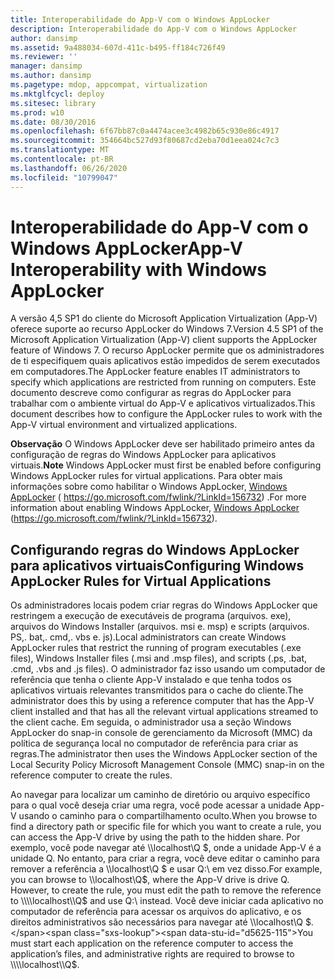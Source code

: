 ```yaml
---
title: Interoperabilidade do App-V com o Windows AppLocker
description: Interoperabilidade do App-V com o Windows AppLocker
author: dansimp
ms.assetid: 9a488034-607d-411c-b495-ff184c726f49
ms.reviewer: ''
manager: dansimp
ms.author: dansimp
ms.pagetype: mdop, appcompat, virtualization
ms.mktglfcycl: deploy
ms.sitesec: library
ms.prod: w10
ms.date: 08/30/2016
ms.openlocfilehash: 6f67bb87c0a4474acee3c4982b65c930e86c4917
ms.sourcegitcommit: 354664bc527d93f80687cd2eba70d1eea024c7c3
ms.translationtype: MT
ms.contentlocale: pt-BR
ms.lasthandoff: 06/26/2020
ms.locfileid: "10799047"
---
```

# <span data-ttu-id="d5625-103">Interoperabilidade do App-V com o Windows AppLocker</span><span class="sxs-lookup"><span data-stu-id="d5625-103">App-V Interoperability with Windows AppLocker</span></span>


<span data-ttu-id="d5625-104">A versão 4,5 SP1 do cliente do Microsoft Application Virtualization (App-V) oferece suporte ao recurso AppLocker do Windows 7.</span><span class="sxs-lookup"><span data-stu-id="d5625-104">Version 4.5 SP1 of the Microsoft Application Virtualization (App-V) client supports the AppLocker feature of Windows 7.</span></span> <span data-ttu-id="d5625-105">O recurso AppLocker permite que os administradores de ti especifiquem quais aplicativos estão impedidos de serem executados em computadores.</span><span class="sxs-lookup"><span data-stu-id="d5625-105">The AppLocker feature enables IT administrators to specify which applications are restricted from running on computers.</span></span> <span data-ttu-id="d5625-106">Este documento descreve como configurar as regras do AppLocker para trabalhar com o ambiente virtual do App-V e aplicativos virtualizados.</span><span class="sxs-lookup"><span data-stu-id="d5625-106">This document describes how to configure the AppLocker rules to work with the App-V virtual environment and virtualized applications.</span></span>

<span data-ttu-id="d5625-107">**Observação**  O Windows AppLocker deve ser habilitado primeiro antes da configuração de regras do Windows AppLocker para aplicativos virtuais.</span><span class="sxs-lookup"><span data-stu-id="d5625-107">**Note** Windows AppLocker must first be enabled before configuring Windows AppLocker rules for virtual applications.</span></span> <span data-ttu-id="d5625-108">Para obter mais informações sobre como habilitar o Windows AppLocker, [Windows AppLocker](https://go.microsoft.com/fwlink/?LinkId=156732) ( https://go.microsoft.com/fwlink/?LinkId=156732) .</span><span class="sxs-lookup"><span data-stu-id="d5625-108">For more information about enabling Windows AppLocker, [Windows AppLocker](https://go.microsoft.com/fwlink/?LinkId=156732) (https://go.microsoft.com/fwlink/?LinkId=156732).</span></span>

 

## <span data-ttu-id="d5625-109">Configurando regras do Windows AppLocker para aplicativos virtuais</span><span class="sxs-lookup"><span data-stu-id="d5625-109">Configuring Windows AppLocker Rules for Virtual Applications</span></span>


<span data-ttu-id="d5625-110">Os administradores locais podem criar regras do Windows AppLocker que restringem a execução de executáveis de programa (arquivos. exe), arquivos do Windows Installer (arquivos. msi e. msp) e scripts (arquivos. PS,. bat,. cmd,. vbs e. js).</span><span class="sxs-lookup"><span data-stu-id="d5625-110">Local administrators can create Windows AppLocker rules that restrict the running of program executables (.exe files), Windows Installer files (.msi and .msp files), and scripts (.ps, .bat, .cmd, .vbs and .js files).</span></span> <span data-ttu-id="d5625-111">O administrador faz isso usando um computador de referência que tenha o cliente App-V instalado e que tenha todos os aplicativos virtuais relevantes transmitidos para o cache do cliente.</span><span class="sxs-lookup"><span data-stu-id="d5625-111">The administrator does this by using a reference computer that has the App-V client installed and that has all the relevant virtual applications streamed to the client cache.</span></span> <span data-ttu-id="d5625-112">Em seguida, o administrador usa a seção Windows AppLocker do snap-in console de gerenciamento da Microsoft (MMC) da política de segurança local no computador de referência para criar as regras.</span><span class="sxs-lookup"><span data-stu-id="d5625-112">The administrator then uses the Windows AppLocker section of the Local Security Policy Microsoft Management Console (MMC) snap-in on the reference computer to create the rules.</span></span>

<span data-ttu-id="d5625-113">Ao navegar para localizar um caminho de diretório ou arquivo específico para o qual você deseja criar uma regra, você pode acessar a unidade App-V usando o caminho para o compartilhamento oculto.</span><span class="sxs-lookup"><span data-stu-id="d5625-113">When you browse to find a directory path or specific file for which you want to create a rule, you can access the App-V drive by using the path to the hidden share.</span></span> <span data-ttu-id="d5625-114">Por exemplo, você pode navegar até \\\\localhost\\Q $, onde a unidade App-V é a unidade Q. No entanto, para criar a regra, você deve editar o caminho para remover a referência a \\\\localhost\\Q $ e usar Q:\\ em vez disso.</span><span class="sxs-lookup"><span data-stu-id="d5625-114">For example, you can browse to \\\\localhost\\Q$, where the App-V drive is drive Q. However, to create the rule, you must edit the path to remove the reference to \\\\localhost\\Q$ and use Q:\\ instead.</span></span> <span data-ttu-id="d5625-115">Você deve iniciar cada aplicativo no computador de referência para acessar os arquivos do aplicativo, e os direitos administrativos são necessários para navegar até \\\\localhost\\Q $.</span><span class="sxs-lookup"><span data-stu-id="d5625-115">You must start each application on the reference computer to access the application’s files, and administrative rights are required to browse to \\\\localhost\\Q$.</span></span>

 

 





